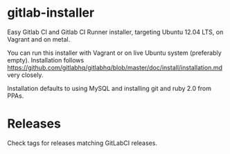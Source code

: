 gitlab-installer
================

Easy Gitlab CI and Gitlab CI Runner installer, targeting Ubuntu 12.04 LTS, on Vagrant and on metal.

You can run this installer with Vagrant or on live Ubuntu system (preferably empty).
Installation follows https://github.com/gitlabhq/gitlabhq/blob/master/doc/install/installation.md very closely.

Installation defaults to using MySQL and installing git and ruby 2.0 from PPAs.

Releases
========

Check tags for releases matching GitLabCI releases.
